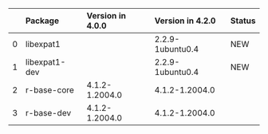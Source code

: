 <!-- markdown-link-check-disable -->

|    | Package       | Version in 4.0.0   | Version in 4.2.0   | Status   |
|---:|:--------------|:-------------------|:-------------------|:---------|
|  0 | libexpat1     |                    | 2.2.9-1ubuntu0.4   | NEW      |
|  1 | libexpat1-dev |                    | 2.2.9-1ubuntu0.4   | NEW      |
|  2 | r-base-core   | 4.1.2-1.2004.0     | 4.1.2-1.2004.0     |          |
|  3 | r-base-dev    | 4.1.2-1.2004.0     | 4.1.2-1.2004.0     |          |